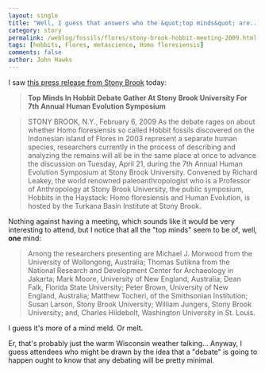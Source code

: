 ```yaml
---
layout: single 
title: "Well, I guess that answers who the &quot;top minds&quot; are..." 
category: story
permalink: /weblog/fossils/flores/stony-brook-hobbit-meeting-2009.html
tags: [hobbits, Flores, metascience, Homo floresiensis] 
comments: false 
author: John Hawks 
---
```


I saw <a href="http://commcgi.cc.stonybrook.edu/am2/publish/Research_20/Top_Minds_In_Hobbit_Debate_Gather_At_Stony_Brook_University_For_7th_Annual_Human_Evolution_Symposium.shtml">this press release from Stony Brook</a> today: 

<blockquote><b>Top Minds In Hobbit Debate Gather At Stony Brook University For 7th Annual Human Evolution Symposium</b></blockquote>

<blockquote>STONY BROOK, N.Y., February 6, 2009  As the debate rages on about whether Homo floresiensis  so called Hobbit  fossils discovered on the Indonesian island of Flores in 2003 represent a separate human species, researchers currently in the process of describing and analyzing the remains will all be in the same place at once to advance the discussion on Tuesday, April 21, during the 7th Annual Human Evolution Symposium at Stony Brook University. Convened by Richard Leakey, the world renowned paleoanthropologist who is a Professor of Anthropology at Stony Brook University, the public symposium, Hobbits in the Haystack: Homo floresiensis and Human Evolution, is hosted by the Turkana Basin Institute at Stony Brook.</blockquote>

Nothing against having a meeting, which sounds like it would be very interesting to attend, but I notice that all the "top minds" seem to be of, well, <b>one</b> mind:

<blockquote>Among the researchers presenting are Michael J. Morwood from the University of Wollongong, Australia; Thomas Sutikna from the National Research and Development Center for Archaeology in Jakarta; Mark Moore, University of New England, Australia; Dean Falk, Florida State University; Peter Brown, University of New England, Australia; Matthew Tocheri, of the Smithsonian Institution; Susan Larson, Stony Brook University; William Jungers, Stony Brook University; and, Charles Hildebolt, Washington University in St. Louis. </blockquote>

I guess it's more of a mind meld. Or melt. 

Er, that's probably just the warm Wisconsin weather talking... Anyway, I guess attendees who might be drawn by the idea that a "debate" is going to happen ought to know that any debating will be pretty minimal. 


